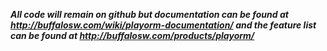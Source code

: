 ***All code will remain on github but documentation can be found at  http://buffalosw.com/wiki/playorm-documentation/ and the feature list can be found at http://buffalosw.com/products/playorm/***

